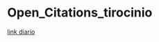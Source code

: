 # Open_Citations_tirocinio
<a href="https://www.notion.so/Tirocinio-78e6e53fdda145cba3c9a6fc3d21b726"> link diario</a>
